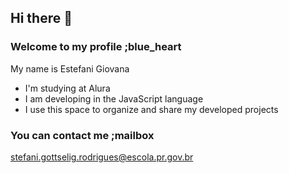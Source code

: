 ## Hi there 👋
### Welcome to my profile ;blue_heart

My name is Estefani Giovana

- I'm studying at Alura
- I am developing in the JavaScript language
- I use this space to organize and share my developed projects

### You can contact me ;mailbox


stefani.gottselig.rodrigues@escola.pr.gov.br
